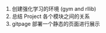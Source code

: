 <!--
 * @Author: WANG Maonan
 * @Date: 2023-08-23 11:03:31
 * @Description: ROADMAP, 记录开发路线图
 * @LastEditTime: 2023-09-01 15:56:28
-->
1. 创建强化学习的环境 (gym and rllib)
2. 总结 Project 各个模块之间的关系
3. gitpage 部署一个静态的页面进行展示